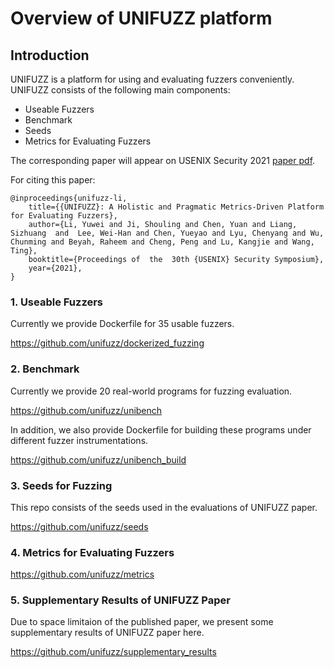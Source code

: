 # Overview of UNIFUZZ platform


## Introduction

UNIFUZZ is a platform for using and evaluating fuzzers conveniently.
UNIFUZZ consists of the following main components:
- Useable Fuzzers
- Benchmark
- Seeds
- Metrics for Evaluating Fuzzers


The corresponding paper will appear on USENIX Security 2021 [paper pdf](https://nesa.zju.edu.cn/download/UNIFUZZ%20A%20Holistic%20and%20Pragmatic%20Metrics-Driven%20Platform%20for%20Evaluating%20Fuzzers.pdf). 

For citing this paper:

```
@inproceedings{unifuzz-li,
	title={{UNIFUZZ}: A Holistic and Pragmatic Metrics-Driven Platform for Evaluating Fuzzers},
	author={Li, Yuwei and Ji, Shouling and Chen, Yuan and Liang, Sizhuang  and  Lee, Wei-Han and Chen, Yueyao and Lyu, Chenyang and Wu, Chunming and Beyah, Raheem and Cheng, Peng and Lu, Kangjie and Wang, Ting},
	booktitle={Proceedings of  the  30th {USENIX} Security Symposium},
	year={2021},
}
```

### 1. Useable Fuzzers

Currently we provide Dockerfile for 35 usable fuzzers.

https://github.com/unifuzz/dockerized_fuzzing


### 2. Benchmark 

Currently we provide 20 real-world programs for fuzzing evaluation.

https://github.com/unifuzz/unibench

In addition, we also provide Dockerfile for building these programs under different fuzzer instrumentations.

https://github.com/unifuzz/unibench_build


### 3. Seeds for Fuzzing

This repo consists of the seeds used in the evaluations of UNIFUZZ paper.

https://github.com/unifuzz/seeds

### 4. Metrics for Evaluating Fuzzers

https://github.com/unifuzz/metrics


### 5. Supplementary Results of UNIFUZZ Paper
Due to space limitaion of the published paper, we present some supplementary results of UNIFUZZ paper here. 

https://github.com/unifuzz/supplementary_results
